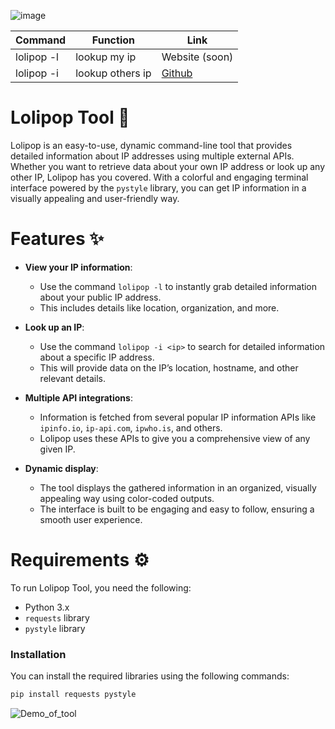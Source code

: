 ![image](https://github.com/user-attachments/assets/7851ab37-86f1-4048-aeaf-275266e079a7)



|   Command   |        Function        |       Link      |
|-------------|------------------------|-----------------|      
| lolipop -l  | lookup my ip           |  Website (soon) |                         
| lolipop -i  | lookup others ip       | [Github](https://github.com/malveillance-fr/Lolipop/) |



# Lolipop Tool 🍭

Lolipop is an easy-to-use, dynamic command-line tool that provides detailed information about IP addresses using multiple external APIs. Whether you want to retrieve data about your own IP address or look up any other IP, Lolipop has you covered. With a colorful and engaging terminal interface powered by the `pystyle` library, you can get IP information in a visually appealing and user-friendly way.

# Features ✨
- **View your IP information**: 
   - Use the command `lolipop -l` to instantly grab detailed information about your public IP address.
   - This includes details like location, organization, and more.
  
- **Look up an IP**: 
   - Use the command `lolipop -i <ip>` to search for detailed information about a specific IP address.
   - This will provide data on the IP’s location, hostname, and other relevant details.
  
- **Multiple API integrations**: 
   - Information is fetched from several popular IP information APIs like `ipinfo.io`, `ip-api.com`, `ipwho.is`, and others.
   - Lolipop uses these APIs to give you a comprehensive view of any given IP.

- **Dynamic display**: 
   - The tool displays the gathered information in an organized, visually appealing way using color-coded outputs.
   - The interface is built to be engaging and easy to follow, ensuring a smooth user experience.
  
# Requirements ⚙️
To run Lolipop Tool, you need the following:
- Python 3.x
- `requests` library
- `pystyle` library

### Installation
You can install the required libraries using the following commands:

```bash
pip install requests pystyle
```
![Demo_of_tool](https://github.com/malveillance-fr/Lolipop/blob/b63a66dd24860b1087129eae674bc74351944e3a/202504111607.gif)
